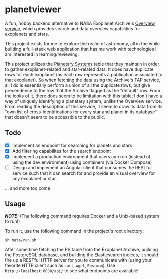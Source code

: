 # planetviewer

A fun, hobby backend alternative to NASA Exoplanet Archive's [Overview service](https://exoplanetarchive.ipac.caltech.edu/overview), which provides search and data overview capabilities for exoplanets and stars.

This project exists for me to explore the realm of astronomy, all in the while building a full-stack web application that has me work with technologies I am interested in learning/reviewing.

This project utilizes the [Planetary Systems](https://exoplanetarchive.ipac.caltech.edu/cgi-bin/TblView/nph-tblView?app=ExoTbls&config=PS) table that they maintain in order to gather exoplanet-related and star-related data.
It does have duplicate rows for each exoplanet (as each row represents a publication associated to that exoplanet). So when fetching the data using the Archive's TAP service, all I do is essentially perform a union of all
the duplicate rows, but give precendence to the row that the Archive flagged as the "default" row. From the looks of it, there does seem to be limitation with this table; I don't have a way of uniquely identifying a planetary system, unlike the Overview service. From reading the description of this service, it seem to draw its data from its "own list of cross-identifications for every star and planet in its database" that doesn't seem to be accessible to the public.

## Todo
- [x] Implement an endpoint for searching for planets and stars
- [x] Add filtering capabilites for the search endpoint
- [x] Implement a production environment that users can run (instead of using the dev environment) using containers (via Docker Compose)
- [ ] Design and implement an Angular client that consumes the RESTful service such that it can search for and provide an visual overview for any exoplanet or star.

... and more too come

## Usage
***NOTE:*** (The following command requires Docker and a Unix-based system to run!)

To run it, use the following command in the project's root directory:
```console
sh meta/run.sh
```

After some time fetching the PS table from the Exoplanet Archive, building the PostgreSQL database, and building the Elasticsearch indices, it should fire up a RESTful HTTP server for you to communicate with (using your favorite HTTP client such as `curl`, `wget`, `Postman`). Use `http://localhost:8080/api/` to see what endpoints are available!

